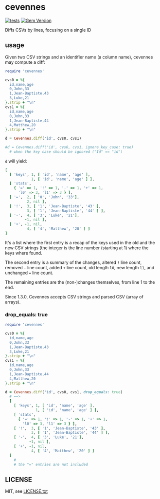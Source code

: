 
# cevennes

[![tests](https://github.com/jmettraux/cevennes/workflows/test/badge.svg)](https://github.com/jmettraux/cevennes/actions)
[![Gem Version](https://badge.fury.io/rb/cevennes.svg)](http://badge.fury.io/rb/cevennes)

Diffs CSVs by lines, focusing on a single ID


## usage

Given two CSV strings and an identifier name (a column name), cevennes may compute a diff:
```ruby
require 'cevennes'

cvs0 = %{
  id,name,age
  0,John,33
  1,Jean-Baptiste,43
  3,Luke,21
}.strip + "\n"
cvs1 = %{
  id,name,age
  0,John,33
  1,Jean-Baptiste,44
  4,Matthew,20
}.strip + "\n"

d = Cevennes.diff('id', cvs0, cvs1)

#d = Cevennes.diff('id', cvs0, cvs1, ignore_key_case: true)
  # when the key case should be ignored ("Id" == "id")
```

`d` will yield:
```ruby
[
  [ 'keys', 1, [ 'id', 'name', 'age' ],
            1, [ 'id', 'name', 'age' ] ],
  [ 'stats',
    { '=' => 1, '!' => 1, '-' => 1, '+' => 1,
      'l0' => 3, 'l1' => 3 } ],
  [ '=',  2, [ '0', 'John', '33'],
          2, nil ],
  [ '!',  3, [ '1', 'Jean-Baptiste', '43' ],
          3, [ '1', 'Jean-Baptiste', '44' ] ],
  [ '-',  4, [ '3', 'Luke', '21'],
         -1, nil ],
  [ '+', -1, nil,
          4, [ '4', 'Matthew', '20' ] ]
]
```
It's a list where the first entry is a recap of the keys used in the old and the new CSV strings (the integer is the line number (starting at 1) where the keys where found.

The second entry is a summary of the changes, altered `!` line count, removed `-` line count, added `+` line count, old length `l0`, new length `l1`, and unchanged `=` line count.

The remaining entries are the (non-)changes themselves, from line 1 to the end.

Since 1.3.0, Cevennes accepts CSV strings and parsed CSV (array of arrays).


### drop_equals: true

```ruby
require 'cevennes'

cvs0 = %{
  id,name,age
  0,John,33
  1,Jean-Baptiste,43
  3,Luke,21
}.strip + "\n"
cvs1 = %{
  id,name,age
  0,John,33
  1,Jean-Baptiste,44
  4,Matthew,20
}.strip + "\n"

d = Cevennes.diff('id', cvs0, cvs1, drop_equals: true)
  # ==>
  [
    [ 'keys', 1, [ 'id', 'name', 'age' ],
              1, [ 'id', 'name', 'age' ] ],
    [ 'stats',
      { '=' => 1, '!' => 1, '-' => 1, '+' => 1,
        'l0' => 3, 'l1' => 3 } ],
    [ '!',  3, [ '1', 'Jean-Baptiste', '43' ],
            3, [ '1', 'Jean-Baptiste', '44' ] ],
    [ '-',  4, [ '3', 'Luke', '21'],
           -1, nil ],
    [ '+', -1, nil,
            4, [ '4', 'Matthew', '20' ] ]
  ]
    #
    # the "=" entries are not included
```


## LICENSE

MIT, see [LICENSE.txt](LICENSE.txt)

